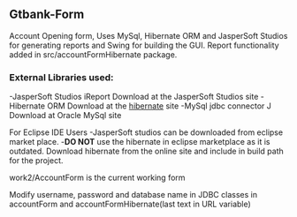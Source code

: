 <h2>Gtbank-Form</h2>
Account Opening form, Uses MySql, Hibernate ORM and JasperSoft Studios for generating reports
and Swing for building the GUI.
Report functionality added in src/accountFormHibernate package.

<h3>External Libraries used:</h3>
-JasperSoft Studios iReport
  Download at the JasperSoft Studios site
-Hibernate ORM 
  Download at the <a href="http://hibernate.org/orm/downloads/">hibernate</a> site 
-MySql jdbc connector J
  Download at Oracle MySql site

For Eclipse IDE Users
-JasperSoft studios can be downloaded from eclipse market place.
-<strong>DO NOT</strong> use the hibernate in eclipse marketplace as it is outdated.
Download hibernate from the online site and include in build path for the project.

work2/AccountForm is the current working form

Modify username, password and database name in JDBC classes in accountForm
and accountFormHibernate(last text in URL variable)



